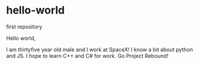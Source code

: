 # hello-world
first repository

Hello world,

I am thirtyfive year old male and I work at SpaceX! I know a bit about python and JS. I hope to learn C++ and C# for work. Go Project Rebound!
